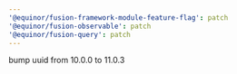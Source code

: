 ```yaml
---
'@equinor/fusion-framework-module-feature-flag': patch
'@equinor/fusion-observable': patch
'@equinor/fusion-query': patch
---
```


bump uuid from 10.0.0 to 11.0.3
